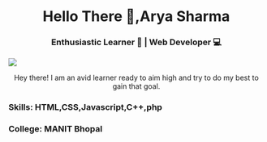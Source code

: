 <h1 align="center">Hello There 🤙,Arya Sharma </h1>

<h3 align="center"> Enthusiastic Learner 📖 | Web Developer 💻 </h3>


![](https://raw.githubusercontent.com/halfrost/halfrost/master/icons/header_.png)


<p align="center"> Hey there! I am an avid learner ready to aim high and try to do my best to gain that goal. </p>

<h3> Skills: HTML,CSS,Javascript,C++,php</h3>

<h3> College: MANIT Bhopal </h3> <br />

